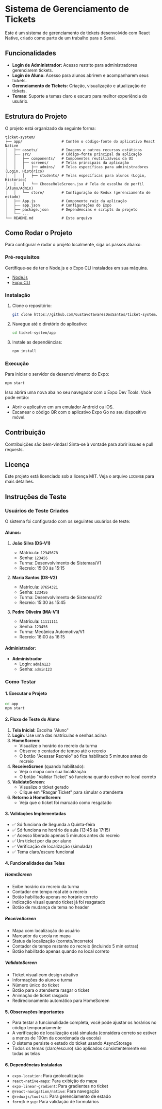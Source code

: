 # Sistema de Gerenciamento de Tickets

Este é um sistema de gerenciamento de tickets desenvolvido com React Native, criado como parte de um trabalho para o Senai.

## Funcionalidades

- **Login de Administrador:** Acesso restrito para administradores gerenciarem tickets.
- **Login de Aluno:** Acesso para alunos abrirem e acompanharem seus tickets.
- **Gerenciamento de Tickets:** Criação, visualização e atualização de tickets.
- **Temas:** Suporte a temas claro e escuro para melhor experiência do usuário.

## Estrutura do Projeto

O projeto está organizado da seguinte forma:

```
ticket-system/
├── app/                  # Contém o código-fonte do aplicativo React Native
│   ├── assets/           # Imagens e outros recursos estáticos
│   ├── src/              # Código-fonte principal da aplicação
│   │   ├── components/   # Componentes reutilizáveis da UI
│   │   ├── screens/      # Telas principais da aplicação
│   │   │   ├── admins/   # Telas específicas para administradores (Login, Histórico)
│   │   │   ├── students/ # Telas específicas para alunos (Login, Histórico)
│   │   │   └── ChooseRoleScreen.jsx # Tela de escolha de perfil (Aluno/Admin)
│   │   └── store/        # Configuração do Redux (gerenciamento de estado)
│   ├── App.js            # Componente raiz da aplicação
│   ├── app.json          # Configurações do Expo
│   ├── package.json      # Dependências e scripts do projeto
│   └── ...
└── README.md             # Este arquivo
```

## Como Rodar o Projeto

Para configurar e rodar o projeto localmente, siga os passos abaixo:

### Pré-requisitos

Certifique-se de ter o Node.js e o Expo CLI instalados em sua máquina.

- [Node.js](https://nodejs.org/)
- [Expo CLI](https://docs.expo.dev/get-started/installation/)

### Instalação

1. Clone o repositório:

   ```bash
   git clone https://github.com/GustavoTavaresDosSantos/ticket-system.git
   ```

2. Navegue até o diretório do aplicativo:

   ```bash
   cd ticket-system/app
   ```

3. Instale as dependências:

   ```bash
   npm install
   ```

### Execução

Para iniciar o servidor de desenvolvimento do Expo:

```bash
npm start
```

Isso abrirá uma nova aba no seu navegador com o Expo Dev Tools. Você pode então:

- Abrir o aplicativo em um emulador Android ou iOS.
- Escanear o código QR com o aplicativo Expo Go no seu dispositivo móvel.

## Contribuição

Contribuições são bem-vindas! Sinta-se à vontade para abrir issues e pull requests.

## Licença

Este projeto está licenciado sob a licença MIT. Veja o arquivo `LICENSE` para mais detalhes.

## Instruções de Teste

### Usuários de Teste Criados

O sistema foi configurado com os seguintes usuários de teste:

#### Alunos:
1. **João Silva (DS-V1)**
   - Matrícula: `12345678`
   - Senha: `123456`
   - Turma: Desenvolvimento de Sistemas/V1
   - Recreio: 15:00 às 15:15

2. **Maria Santos (DS-V2)**
   - Matrícula: `87654321`
   - Senha: `123456`
   - Turma: Desenvolvimento de Sistemas/V2
   - Recreio: 15:30 às 15:45

3. **Pedro Oliveira (MA-V1)**
   - Matrícula: `11111111`
   - Senha: `123456`
   - Turma: Mecânica Automotiva/V1
   - Recreio: 16:00 às 16:15

#### Administrador:
- **Administrador**
  - Login: `admin123`
  - Senha: `admin123`

### Como Testar

#### 1. Executar o Projeto
```bash
cd app
npm start
```

#### 2. Fluxo de Teste do Aluno

1. **Tela Inicial**: Escolha "Aluno"
2. **Login**: Use uma das matrículas e senhas acima
3. **HomeScreen**: 
   - Visualize o horário do recreio da turma
   - Observe o contador de tempo até o recreio
   - O botão "Acessar Recreio" só fica habilitado 5 minutos antes do recreio
4. **ReceiveScreen** (quando habilitado):
   - Veja o mapa com sua localização
   - O botão "Validar Ticket" só funciona quando estiver no local correto
5. **ValidateScreen**:
   - Visualize o ticket gerado
   - Clique em "Rasgar Ticket" para simular o atendente
6. **Retorno à HomeScreen**:
   - Veja que o ticket foi marcado como resgatado

#### 3. Validações Implementadas

- ✅ Só funciona de Segunda a Quinta-feira
- ✅ Só funciona no horário de aula (13:45 às 17:15)
- ✅ Acesso liberado apenas 5 minutos antes do recreio
- ✅ Um ticket por dia por aluno
- ✅ Verificação de localização (simulada)
- ✅ Tema claro/escuro funcional

#### 4. Funcionalidades das Telas

##### HomeScreen
- Exibe horário do recreio da turma
- Contador em tempo real até o recreio
- Botão habilitado apenas no horário correto
- Indicação visual quando ticket já foi resgatado
- Botão de mudança de tema no header

##### ReceiveScreen
- Mapa com localização do usuário
- Marcador da escola no mapa
- Status da localização (correto/incorreto)
- Contador de tempo restante do recreio (incluindo 5 min extras)
- Botão habilitado apenas quando no local correto

##### ValidateScreen
- Ticket visual com design atrativo
- Informações do aluno e turma
- Número único do ticket
- Botão para o atendente rasgar o ticket
- Animação de ticket rasgado
- Redirecionamento automático para HomeScreen

#### 5. Observações Importantes

- Para testar a funcionalidade completa, você pode ajustar os horários no código temporariamente
- A verificação de localização está simulada (considera correto se estiver a menos de 100m da coordenada da escola)
- O sistema persiste o estado do ticket usando AsyncStorage
- Todos os temas (claro/escuro) são aplicados consistentemente em todas as telas

#### 6. Dependências Instaladas

- `expo-location`: Para geolocalização
- `react-native-maps`: Para exibição do mapa
- `expo-linear-gradient`: Para gradientes no ticket
- `@react-navigation/native`: Para navegação
- `@reduxjs/toolkit`: Para gerenciamento de estado
- `formik` e `yup`: Para validação de formulários